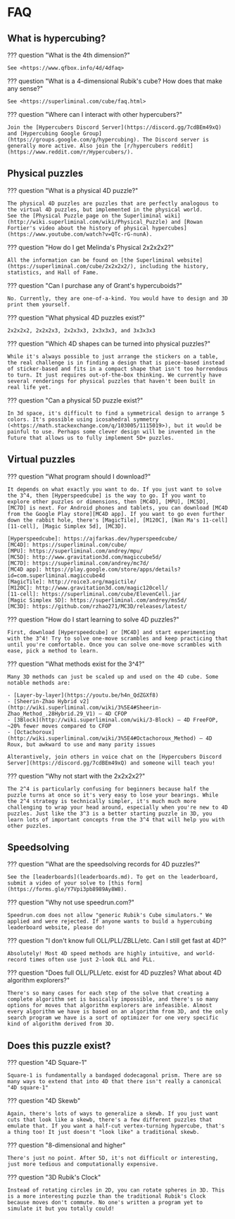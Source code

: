 # FAQ

## What is hypercubing?

??? question "What is the 4th dimension?"

    See <https://www.qfbox.info/4d/4dfaq>

??? question "What is a 4-dimensional Rubik's cube? How does that make any sense?"

    See <https://superliminal.com/cube/faq.html>

??? question "Where can I interact with other hypercubers?"

    Join the [Hypercubers Discord Server](https://discord.gg/7cdBEm49xQ) and [Hypercubing Google Group](https://groups.google.com/g/hypercubing). The Discord server is generally more active. Also join the [r/hypercubers reddit](https://www.reddit.com/r/Hypercubers/).
    

## Physical puzzles

??? question "What is a physical 4D puzzle?"

    The physical 4D puzzles are puzzles that are perfectly analogous to the virtual 4D puzzles, but implemented in the physical world. 
    See the [Physical Puzzle page on the Superliminal wiki](http://wiki.superliminal.com/wiki/Physical_Puzzle) and [Rowan Fortier's video about the history of physical hypercubes](https://www.youtube.com/watch?v=QTc-rG-nunA).

??? question "How do I get Melinda's Physical 2x2x2x2?"

    All the information can be found on [the Superliminal website](https://superliminal.com/cube/2x2x2x2/), including the history, statistics, and Hall of Fame.

??? question "Can I purchase any of Grant's hypercuboids?"

    No. Currently, they are one-of-a-kind. You would have to design and 3D print them yourself.

??? question "What physical 4D puzzles exist?"

    2x2x2x2, 2x2x2x3, 2x2x3x3, 2x3x3x3, and 3x3x3x3

??? question "Which 4D shapes can be turned into physical puzzles?"

    While it's always possible to just arrange the stickers on a table, the real challenge is in finding a design that is piece-based instead of sticker-based and fits in a compact shape that isn't too horrendous to turn. It just requires out-of-the-box thinking. We currently have several renderings for physical puzzles that haven't been built in real life yet.

??? question "Can a physical 5D puzzle exist?"

    In 3d space, it's difficult to find a symmetrical design to arrange 5 colors. It's possible using icosahedral symmetry (<https://math.stackexchange.com/q/103005/1115019>), but it would be painful to use. Perhaps some clever design will be invented in the future that allows us to fully implement 5D+ puzzles.

## Virtual puzzles

??? question "What program should I download?"

    It depends on what exactly you want to do. If you just want to solve the 3^4, then [Hyperspeedcube] is the way to go. If you want to explore other puzzles or dimensions, then [MC4D], [MPU], [MC5D], [MC7D] is next. For Android phones and tablets, you can download [MC4D from the Google Play store][MC4D app]. If you want to go even further down the rabbit hole, there's [MagicTile], [M120C], [Nan Ma's 11-cell][11-cell], [Magic Simplex 5d], [MC3D].

    [Hyperspeedcube]: https://ajfarkas.dev/hyperspeedcube/
    [MC4D]: https://superliminal.com/cube/
    [MPU]: https://superliminal.com/andrey/mpu/
    [MC5D]: http://www.gravitation3d.com/magiccube5d/
    [MC7D]: https://superliminal.com/andrey/mc7d/
    [MC4D app]: https://play.google.com/store/apps/details?id=com.superliminal.magiccube4d
    [MagicTile]: http://roice3.org/magictile/
    [M120C]: http://www.gravitation3d.com/magic120cell/
    [11-cell]: https://superliminal.com/cube/ElevenCell.jar
    [Magic Simplex 5D]: https://superliminal.com/andrey/ms5d/
    [MC3D]: https://github.com/rzhao271/MC3D/releases/latest/

??? question "How do I start learning to solve 4D puzzles?"

    First, download [Hyperspeedcube] or [MC4D] and start experimenting with the 3^4! Try to solve one-move scrambles and keep practicing that until you're comfortable. Once you can solve one-move scrambles with ease, pick a method to learn.

??? question "What methods exist for the 3^4?"

    Many 3D methods can just be scaled up and used on the 4D cube. Some notable methods are:

    - [Layer-by-layer](https://youtu.be/h4n_QdZGXf8)
    - [Sheerin-Zhao Hybrid v2](http://wiki.superliminal.com/wiki/3%5E4#Sheerin-Zhao_Method_.28Hybrid.29_V1) — 4D CFOP
    - [3Block](http://wiki.superliminal.com/wiki/3-Block) — 4D FreeFOP, ~20% fewer moves compared to CFOP
    - [Octachoroux](http://wiki.superliminal.com/wiki/3%5E4#Octachoroux_Method) — 4D Roux, but awkward to use and many parity issues

    Alterantively, join others in voice chat on the [Hypercubers Discord Server](https://discord.gg/7cdBEm49xQ) and someone will teach you!

??? question "Why not start with the 2x2x2x2?"

    The 2^4 is particularly confusing for beginners because half the puzzle turns at once so it's very easy to lose your bearings. While the 2^4 strategy is technically simpler, it's much much more challenging to wrap your head around, especially when you're new to 4D puzzles. Just like the 3^3 is a better starting puzzle in 3D, you learn lots of important concepts from the 3^4 that will help you with other puzzles.

## Speedsolving

??? question "What are the speedsolving records for 4D puzzles?"

    See the [leaderboards](leaderboards.md). To get on the leaderboard, submit a video of your solve to [this form](https://forms.gle/Y7Vpi3pb8989Ay8W8).

??? question "Why not use speedrun.com?"

    Speedrun.com does not allow "generic Rubik's Cube simulators." We applied and were rejected. If anyone wants to build a hypercubing leaderboard website, please do!

??? question "I don't know full OLL/PLL/ZBLL/etc. Can I still get fast at 4D?"

    Absolutely! Most 4D speed methods are highly intuitive, and world-record times often use just 2-look OLL and PLL.

??? question "Does full OLL/PLL/etc. exist for 4D puzzles? What about 4D algorithm explorers?"

    There's so many cases for each step of the solve that creating a complete algorithm set is basically impossible, and there's so many options for moves that algorithm explorers are infeasible. Almost every algorithm we have is based on an algorithm from 3D, and the only search program we have is a sort of optimizer for one very specific kind of algorithm derived from 3D.

## Does this puzzle exist?

??? question "4D Square-1"

    Square-1 is fundamentally a bandaged dodecagonal prism. There are so many ways to extend that into 4D that there isn't really a canonical "4D square-1"

??? question "4D Skewb"

    Again, there's lots of ways to generalize a skewb. If you just want cuts that look like a skewb, there's a few different puzzles that emulate that. If you want a half-cut vertex-turning hypercube, that's a thing too! It just doesn't "look like" a traditional skewb.

??? question "8-dimensional and higher"

    There's just no point. After 5D, it's not difficult or interesting, just more tedious and computationally expensive.

??? question "3D Rubik's Clock"

    Instead of rotating circles in 2D, you can rotate spheres in 3D. This is a more interesting puzzle than the traditional Rubik's Clock because moves don't commute. No one's written a program yet to simulate it but you totally could!
